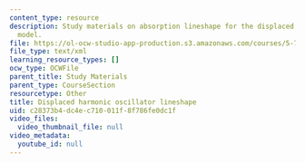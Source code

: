 ```yaml
---
content_type: resource
description: Study materials on absorption lineshape for the displaced harmonic oscillator
  model.
file: https://ol-ocw-studio-app-production.s3.amazonaws.com/courses/5-74-introductory-quantum-mechanics-ii-spring-2009/c28373b4dc4ec710011f8f786fe0dc1f_MIT5_74s09_study03.xmcd
file_type: text/xml
learning_resource_types: []
ocw_type: OCWFile
parent_title: Study Materials
parent_type: CourseSection
resourcetype: Other
title: Displaced harmonic oscillator lineshape
uid: c28373b4-dc4e-c710-011f-8f786fe0dc1f
video_files:
  video_thumbnail_file: null
video_metadata:
  youtube_id: null
---
```

